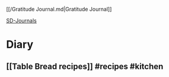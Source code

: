 [[/Gratitude Journal.md|Gratitude Journal]]

[SD-Journals](SD-Journals)

# Diary 
## [[Table Bread recipes]] #recipes #kitchen 
